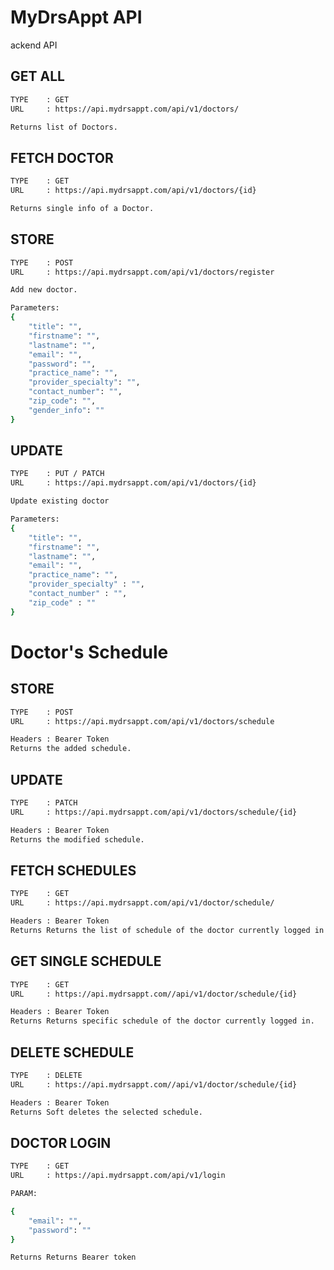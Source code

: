 # MyDrsAppt API

ackend API

## GET ALL

```bash
TYPE    : GET
URL     : https://api.mydrsappt.com/api/v1/doctors/
```

```bash
Returns list of Doctors.
```

##

## FETCH DOCTOR

```bash
TYPE    : GET
URL     : https://api.mydrsappt.com/api/v1/doctors/{id}
```

```bash
Returns single info of a Doctor.
```

##

## STORE

```bash
TYPE    : POST
URL     : https://api.mydrsappt.com/api/v1/doctors/register
```

```bash
Add new doctor.

Parameters:
{
    "title": "",
    "firstname": "",
    "lastname": "",
    "email": "",
    "password": "",
    "practice_name": "",
    "provider_specialty": "",
    "contact_number": "",
    "zip_code": "",
    "gender_info": ""
}
```

##

## UPDATE

```bash
TYPE    : PUT / PATCH
URL     : https://api.mydrsappt.com/api/v1/doctors/{id}
```

```bash
Update existing doctor

Parameters:
{
    "title": "",
    "firstname": "",
    "lastname": "",
    "email": "",
    "practice_name": "",
    "provider_specialty" : "",
    "contact_number" : "",
    "zip_code" : ""
}
```

##

# Doctor's Schedule

##

## STORE

```bash
TYPE    : POST
URL     : https://api.mydrsappt.com/api/v1/doctors/schedule
```

```bash
Headers : Bearer Token
Returns the added schedule.
```

##

## UPDATE

```bash
TYPE    : PATCH
URL     : https://api.mydrsappt.com/api/v1/doctors/schedule/{id}
```

```bash
Headers : Bearer Token
Returns the modified schedule.
```

##

## FETCH SCHEDULES

```bash
TYPE    : GET
URL     : https://api.mydrsappt.com/api/v1/doctor/schedule/
```

```bash
Headers : Bearer Token
Returns Returns the list of schedule of the doctor currently logged in.
```

##

## GET SINGLE SCHEDULE

```bash
TYPE    : GET
URL     : https://api.mydrsappt.com//api/v1/doctor/schedule/{id}
```

```bash
Headers : Bearer Token
Returns Returns specific schedule of the doctor currently logged in.
```

##

## DELETE SCHEDULE

```bash
TYPE    : DELETE
URL     : https://api.mydrsappt.com//api/v1/doctor/schedule/{id}
```

```bash
Headers : Bearer Token
Returns Soft deletes the selected schedule.
```

##

## DOCTOR LOGIN

```bash
TYPE    : GET
URL     : https://api.mydrsappt.com/api/v1/login

PARAM:

{
    "email": "",
    "password": ""
}
```

```bash
Returns Returns Bearer token
```

##
